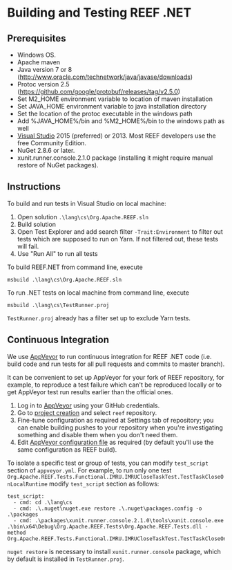 <!--
Licensed to the Apache Software Foundation (ASF) under one
or more contributor license agreements.  See the NOTICE file
distributed with this work for additional information
regarding copyright ownership.  The ASF licenses this file
to you under the Apache License, Version 2.0 (the
"License"); you may not use this file except in compliance
with the License.  You may obtain a copy of the License at

http://www.apache.org/licenses/LICENSE-2.0

Unless required by applicable law or agreed to in writing,
software distributed under the License is distributed on an
"AS IS" BASIS, WITHOUT WARRANTIES OR CONDITIONS OF ANY
KIND, either express or implied.  See the License for the
specific language governing permissions and limitations
under the License.
-->

Building and Testing REEF .NET
==================

Prerequisites
-------------

  * Windows OS.
  * Apache maven
  * Java version 7 or 8 (http://www.oracle.com/technetwork/java/javase/downloads)
  * Protoc version 2.5 (https://github.com/google/protobuf/releases/tag/v2.5.0)
  * Set M2_HOME environment variable to location of maven installation
  * Set JAVA_HOME environment variable to java installation directory
  * Set the location of the protoc executable in the windows path
  * Add %JAVA_HOME%/bin and %M2_HOME%/bin to the windows path as well
  * [Visual Studio](http://www.visualstudio.com) 2015 (preferred) or 2013. Most REEF developers use the free Community Edition.
  * NuGet 2.8.6 or later.
  * xunit.runner.console.2.1.0 package (installing it might require manual restore of NuGet packages).


Instructions
------------

To build and run tests in Visual Studio on local machine:

1. Open solution `.\lang\cs\Org.Apache.REEF.sln`
2. Build solution
3. Open Test Explorer and add search filter `-Trait:Environment` to filter out tests which are supposed to run on Yarn.
   If not filtered out, these tests will fail.
4. Use "Run All" to run all tests

To build REEF.NET from command line, execute

    msbuild .\lang\cs\Org.Apache.REEF.sln

To run .NET tests on local machine from command line, execute

    msbuild .\lang\cs\TestRunner.proj

`TestRunner.proj` already has a filter set up to exclude Yarn tests.

Continuous Integration
------------

We use [AppVeyor](https://www.appveyor.com/) to run continuous integration for REEF .NET code (i.e. build code and run tests
for all pull requests and commits to master branch).

It can be convenient to set up AppVeyor for your fork of REEF repository, for example, to reproduce a test failure which
can't be reproduced locally or to get AppVeyor test run results earlier than the official ones.

1. Log in to [AppVeyor](https://ci.appveyor.com/) using your GitHub credentials.
2. Go to [project creation](https://ci.appveyor.com/projects/new) and select `reef` repository.
3. Fine-tune configuration as required at Settings tab of repository; you can enable building pushes to your repository
   when you're investigating something and disable them when you don't need them.
4. Edit [AppVeyor configuration file](../../appveyor.yml) as required (by default you'll use the same configuration as REEF build).

To isolate a specific test or group of tests, you can modify `test_script` section of `appveyor.yml`.
For example, to run only one test `Org.Apache.REEF.Tests.Functional.IMRU.IMRUCloseTaskTest.TestTaskCloseOnLocalRuntime`
modify `test_script` section as follows:

    test_script:
      - cmd: cd .\lang\cs
      - cmd: .\.nuget\nuget.exe restore .\.nuget\packages.config -o .\packages
      - cmd: .\packages\xunit.runner.console.2.1.0\tools\xunit.console.exe .\bin\x64\Debug\Org.Apache.REEF.Tests\Org.Apache.REEF.Tests.dll -method Org.Apache.REEF.Tests.Functional.IMRU.IMRUCloseTaskTest.TestTaskCloseOnLocalRuntime

`nuget restore` is necessary to install `xunit.runner.console` package, which by default is installed in `TestRunner.proj`.

